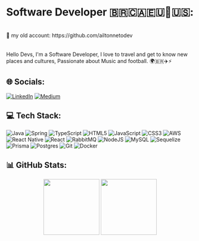 # Software Developer 🇧🇷🇨🇦🇪🇺🏴󠁧󠁢󠁥󠁮󠁧󠁿🇺🇸:                                                                            
<br>
📍 my old account: https://github.com/ailtonnetodev 
<br>
<br>
<br>
 Hello Devs, I'm a Software Developer, I love to travel and get to know new places and cultures, Passionate about Music and football.
🌍🇧🇷✈️⚡️

## 🌐 Socials:
[![LinkedIn](https://img.shields.io/badge/LinkedIn-%230077B5.svg?logo=linkedin&logoColor=white)](https://linkedin.com/in/https://www.linkedin.com/in/ailton-neto-dev) [![Medium](https://img.shields.io/badge/Medium-12100E?logo=medium&logoColor=white)](https://medium.com/@https://github.com/ailtonnetodev ) 

## 💻 Tech Stack:
![Java](https://img.shields.io/badge/java-%23ED8B00.svg?style=for-the-badge&logo=openjdk&logoColor=white) ![Spring](https://img.shields.io/badge/spring-%236DB33F.svg?style=for-the-badge&logo=spring&logoColor=white)  ![TypeScript](https://img.shields.io/badge/typescript-%23007ACC.svg?style=for-the-badge&logo=typescript&logoColor=white) ![HTML5](https://img.shields.io/badge/html5-%23E34F26.svg?style=for-the-badge&logo=html5&logoColor=white) ![JavaScript](https://img.shields.io/badge/javascript-%23323330.svg?style=for-the-badge&logo=javascript&logoColor=%23F7DF1E) ![CSS3](https://img.shields.io/badge/css3-%231572B6.svg?style=for-the-badge&logo=css3&logoColor=white) ![AWS](https://img.shields.io/badge/AWS-%23FF9900.svg?style=for-the-badge&logo=amazon-aws&logoColor=white)  ![React Native](https://img.shields.io/badge/react_native-%2320232a.svg?style=for-the-badge&logo=react&logoColor=%2361DAFB) ![React](https://img.shields.io/badge/react-%2320232a.svg?style=for-the-badge&logo=react&logoColor=%2361DAFB) ![RabbitMQ](https://img.shields.io/badge/rabbitmq-FF6600?style=for-the-badge&logo=rabbitmq&logoColor=white) ![NodeJS](https://img.shields.io/badge/node.js-6DA55F?style=for-the-badge&logo=node.js&logoColor=white) ![MySQL](https://img.shields.io/badge/mysql-4479A1.svg?style=for-the-badge&logo=mysql&logoColor=white) ![Sequelize](https://img.shields.io/badge/Sequelize-52B0E7?style=for-the-badge&logo=Sequelize&logoColor=white) ![Prisma](https://img.shields.io/badge/Prisma-3982CE?style=for-the-badge&logo=Prisma&logoColor=white) ![Postgres](https://img.shields.io/badge/postgres-%23316192.svg?style=for-the-badge&logo=postgresql&logoColor=white)  ![Git](https://img.shields.io/badge/git-%23F05033.svg?style=for-the-badge&logo=git&logoColor=white) ![Docker](https://img.shields.io/badge/docker-%230db7ed.svg?style=for-the-badge&logo=docker&logoColor=white)
## 📊 GitHub Stats:
<div align="center">
  <img height="150em" src="https://github-readme-stats.vercel.app/api?username=netocodess&theme=dracula&hide_border=false&include_all_commits=false&count_private=false"/>
  <img height="150em" src="https://github-readme-stats.vercel.app/api/top-langs/?username=netocodess&theme=dracula&hide_border=false&include_all_commits=false&count_private=false&layout=compact"/>
</div>






<!-- Proudly created with GPRM ( https://gprm.itsvg.in ) -->
